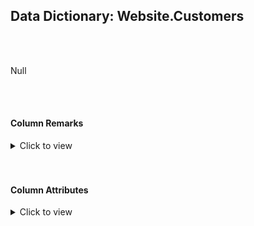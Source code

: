 ## Data Dictionary: Website.Customers 
 <br /> 
 <br /> 
 Null 
 <br /> 
 <br /> 
 

####  Column Remarks
 <Details> 
 <Summary>Click to view</Summary> 
 

<br /> 
 | Column | Remarks | 
 |------|------|  
|**CustomerID**| Null | 
|**CustomerName**| Null | 
|**CustomerCategoryName**| Null | 
|**PrimaryContact**| Null | 
|**AlternateContact**| Null | 
|**PhoneNumber**| Null | 
|**FaxNumber**| Null | 
|**BuyingGroupName**| Null | 
|**WebsiteURL**| Null | 
|**DeliveryMethod**| Null | 
|**CityName**| Null | 
|**DeliveryLocation**| Null | 
|**DeliveryRun**| Null | 
|**RunPosition**| Null | 
 
 </Details> 
 <br /> 
 <br />  


#### Column Attributes 
 <Details> 
 <Summary>Click to view</Summary>
 

<br /> 
 | Column | ColumnDefault | IsNullable | DataType | CharMaxLength | CharDataLength | NumericPrecision | NumericScale | DatetimePrecision | CharSetName | CollationName |
 |------|------|------|------|------|------|------|------|------|------|------|
 |**CustomerID**| Null | NO | int | Null | Null | 10 | 0 | Null | Null | Null | 
|**CustomerName**| Null | NO | nvarchar | 100 | 200 | Null | Null | Null | UNICODE | Latin1_General_100_CI_AS | 
|**CustomerCategoryName**| Null | YES | nvarchar | 50 | 100 | Null | Null | Null | UNICODE | Latin1_General_100_CI_AS | 
|**PrimaryContact**| Null | YES | nvarchar | 50 | 100 | Null | Null | Null | UNICODE | Latin1_General_100_CI_AS | 
|**AlternateContact**| Null | YES | nvarchar | 50 | 100 | Null | Null | Null | UNICODE | Latin1_General_100_CI_AS | 
|**PhoneNumber**| Null | NO | nvarchar | 20 | 40 | Null | Null | Null | UNICODE | Latin1_General_100_CI_AS | 
|**FaxNumber**| Null | NO | nvarchar | 20 | 40 | Null | Null | Null | UNICODE | Latin1_General_100_CI_AS | 
|**BuyingGroupName**| Null | YES | nvarchar | 50 | 100 | Null | Null | Null | UNICODE | Latin1_General_100_CI_AS | 
|**WebsiteURL**| Null | NO | nvarchar | 256 | 512 | Null | Null | Null | UNICODE | Latin1_General_100_CI_AS | 
|**DeliveryMethod**| Null | YES | nvarchar | 50 | 100 | Null | Null | Null | UNICODE | Latin1_General_100_CI_AS | 
|**CityName**| Null | YES | nvarchar | 50 | 100 | Null | Null | Null | UNICODE | Latin1_General_100_CI_AS | 
|**DeliveryLocation**| Null | YES | geography | -1 | -1 | Null | Null | Null | Null | Null | 
|**DeliveryRun**| Null | YES | nvarchar | 5 | 10 | Null | Null | Null | UNICODE | Latin1_General_100_CI_AS | 
|**RunPosition**| Null | YES | nvarchar | 5 | 10 | Null | Null | Null | UNICODE | Latin1_General_100_CI_AS | 
 
 </Details> 
